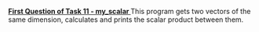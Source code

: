 <u><b>First Question of Task 11 - my_scalar </b></u><tn>
This program gets two vectors of the same dimension, calculates and prints the scalar product between them.
